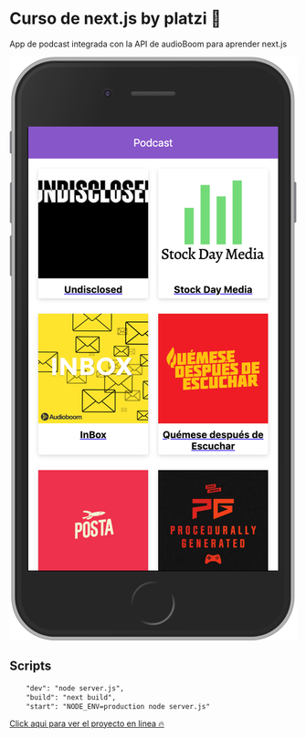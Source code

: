 # Curso de next.js by platzi 🚀

App de podcast integrada con la API de audioBoom para aprender next.js 


![captura de la app](./.readme-statics/podcast.png)


## Scripts

```
    "dev": "node server.js",
    "build": "next build",
    "start": "NODE_ENV=production node server.js"
````


[Click aqui para ver el proyecto en linea 🔥](https://podcast.lfotecam.now.sh/)
